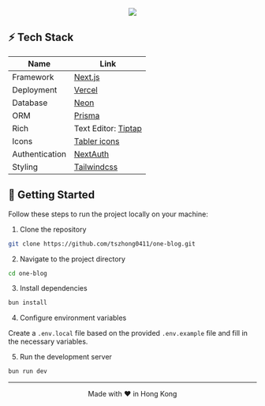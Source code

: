 <p align="center">
  <img src="https://honghong.me/images/projects/one-blog/cover.png">
</p>

## ⚡️ Tech Stack

| Name           | Link                                      |
| -------------- | ----------------------------------------- |
| Framework      | [Next.js](https://nextjs.org/)            |
| Deployment     | [Vercel](https://vercel.com)              |
| Database       | [Neon](https://neon.tech)                 |
| ORM            | [Prisma](https://www.prisma.io)           |
| Rich           | Text Editor: [Tiptap](https://tiptap.dev) |
| Icons          | [Tabler icons](https://tabler-icons.io/)  |
| Authentication | [NextAuth](https://next-auth.js.org)      |
| Styling        | [Tailwindcss](https://tailwindcss.com)    |

## 👋 Getting Started

Follow these steps to run the project locally on your machine:

1. Clone the repository

```bash
git clone https://github.com/tszhong0411/one-blog.git
```

2. Navigate to the project directory

```bash
cd one-blog
```

3. Install dependencies

```bash
bun install
```

4. Configure environment variables

Create a `.env.local` file based on the provided `.env.example` file and fill in the necessary variables.

5. Run the development server

```bash
bun run dev
```

<hr>
<p align="center">
Made with ❤️ in Hong Kong
</p>
